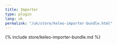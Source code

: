 ```yaml
---
title: Importer
type: plugin
lang: uk
permalink: "/uk/store/keleo-importer-bundle.html" 
---
```


{% include store/keleo-importer-bundle.md %}
